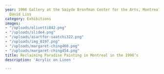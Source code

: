 ```yaml
---
year: 1996 Gallery at the Saiyde Bronfman Center for the Arts, Montreal Curated by
  David Liss
category: Exhibitions
images:
- "/uploads/olivetti842.png"
- "/uploads/slide4.png"
- "/uploads/asartfor-saatchi322.png"
- "/uploads/img_0197.png"
- "/uploads/margaret-ching460.png"
- "/uploads/margaret-ching454.png"
title: Reclaiming Paradise Painting in Montreal in the 1990’s
description: 'Acrylic on Linen '

---
```

